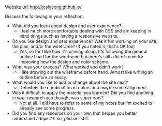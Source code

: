 Website url: http://joshjeong.github.io/

Discuss the following in your reflection:

* What did you learn about design and user experience?
  - I feel much more comfortable dealing with CSS and am keeping in mind things such as having a responsive website.
* Do you like design and user experience? Was it fun working on your site, the plan, and/or the wireframe? (If you hated it, that's OK too)
  - Yes, so far I like how it's coming along. It's following the general outline I had for the wireframe but there's still a lot of room for improving how the design and color scheme.
* What was your process? What worked and didn't work?
  - I like drawing out the wireframe before hand. Almost like writing an outline before an essay.
* What would you like to add or change about the site next?
  - Definitely the combination of colors and maybe some alignment.
* Was it difficult to apply the material you learned? Did you find anything in your research you thought was super cool?
  - Not at all. I did have to refer to some of my notes but I'm excited to already see some progress.
* Did you find any resources on your own that helped you better understand a topic? If so, please list it.

